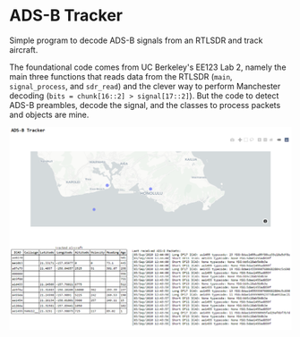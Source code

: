 # ADS-B Tracker
 Simple program to decode ADS-B signals from an RTLSDR and track aircraft.
 
The foundational code comes from UC Berkeley's EE123 Lab 2, namely the main three functions that reads data from the RTLSDR (`main`, `signal_process`, and `sdr_read`) and the clever way to perform Manchester decoding (` bits = chunk[16::2] > signal[17::2] `). But the code to detect ADS-B preambles, decode the signal, and the classes to process packets and objects are mine.

![Screenshot of the ADS-B Tracker Dashboard](app_screenshot.png "ADS-B Tracker Dashboard")